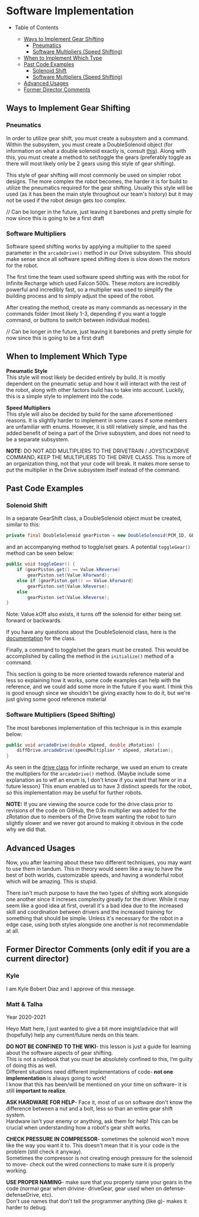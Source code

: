 # Software Implementation

* Table of Contents

    * [Ways to Implement Gear Shifting](#Ways-to-Implement-Gear-Shifting)
      * [Pneumatics](#**Pneumatics**)
      * [Software Multipliers (Speed Shifting)](#**Software-Multipliers**)
    * [When to Implement Which Type](#When-to-Implement-Which-Type)
    * [Past Code Examples](#Past-Code-Examples)
      * [Solenoid Shift](#**Solenoid-Shift**)
      * [Software Multipliers (Speed Shifting)](#**Software-Multipliers-(Speed-Shifting)**)
    * [Advanced Usages](#Advanced-Usages)
    * [Former Director Comments](#Former-Director-Comments-(only-edit-if-you-are-a-current-director))

## Ways to Implement Gear Shifting

### **Pneumatics**

In order to utilize gear shift, you must create a subsystem and a command. Within the subsystem, you must create a DoubleSolenoid object (for information on what a double solenoid exactly is, consult [this](Hardware_Aspects.md)). Along with this, you must create a method to set/toggle the gears (preferably toggle as there will most likely only be 2 gears using this style of gear shifting).

This style of gear shifting will most commonly be used on simpler robot designs. The more complex the robot becomes, the harder it is for build to utilize the pneumatics required for the gear shifting. Usually this style will be used (as it has been the main style throughout our team's history) but it may not be used if the robot design gets too complex.

// Can be longer in the future, just leaving it barebones and pretty simple for now since this is going to be a first draft

### **Software Multipliers**

Software speed shifting works by applying a multiplier to the speed parameter in the `arcadeDrive()` method in our Drive subsystem. This should make sense since all software speed shifting does is slow down the motors for the robot.

The first time the team used software speed shifting was with the robot for Infinite Recharge which used Falcon 500s. These motors are incredibly powerful and incredibly fast, so a multiplier was used to simplify the building process and to simply adjust the speed of the robot.

After creating the method, create as many commands as necessary in the commands folder (most likely 1-3, depending if you want a toggle command, or buttons to switch between individual modes).

// Can be longer in the future, just leaving it barebones and pretty simple for now since this is going to be a first draft

## When to Implement Which Type

**Pneumatic Style** \
This style will most likely be decided entirely by build. It is mostly dependent on the pneumatic setup and how it will interact with the rest of the robot, along with other factors build has to take into account. Luckily, this is a simple style to implement into the code.

**Speed Multipliers** \
This style will also be decided by build for the same aforementioned reasons. It is slightly harder to implement in some cases if some members are unfamiliar with enums. However, it is still relatively simple, and has the added benefit of being a part of the Drive subsystem, and does not need to be a separate subsystem.

**NOTE:** DO NOT ADD MULTIPLIERS TO THE DRIVETRAIN / JOYSTICKDRIVE COMMAND, KEEP THE MULTIPLIERS TO THE DRIVE CLASS. This is more of an organization thing, not that your code will break. It makes more sense to put the multiplier in the Drive subsystem itself instead of the command.

## Past Code Examples

### **Solenoid Shift**

In a separate GearShift class, a DoubleSolenoid object must be created, similar to this:

```java
private final DoubleSolenoid gearPiston = new DoubleSolenoid(PCM_ID, GEARSHIFT_FORWARD_CHANNEL, GEARSHIFT_REVERSE_CHANNEL);
```

and an accompanying method to toggle/set gears. A potential `toggleGear()` method can be seen below:

```java
public void toggleGear() {
    if (gearPiston.get() == Value.kReverse)
        gearPiston.set(Value.kForward);
    else if (gearPiston.get() == Value.kForward)
        gearPiston.set(Value.kReverse);
    else
        gearPiston.set(Value.kReverse);
}
```

Note: Value.kOff also exists, it turns off the solenoid for either being set forward or backwards.

If you have any questions about the DoubleSolenoid class, here is the [documentation](https://first.wpi.edu/FRC/roborio/release/docs/java/edu/wpi/first/wpilibj/DoubleSolenoid.html) for the class.  

Finally, a command to toggle/set the gears must be created. This would be accomplished by calling the method in the `initialize()` method of a command.

This section is going to be more oriented towards reference material and less so explaining how it works, some code examples can help with the reference, and we could add some more in the future if you want. I think this is good enough since we shouldn't be giving exactly how to do it, but we're just giving some good reference material

### **Software Multipliers (Speed Shifting)**

The most barebones implementation of this technique is in this example below:

```java
public void arcadeDrive(double xSpeed, double zRotation) {
    diffDrive.arcadeDrive(speedMultiplier * xSpeed, zRotation);
}
```

As seen in the [drive class](https://github.com/frc3624/infinite-recharge/blob/master/src/main/java/frc/robot/subsystems/Drive.java) for infinite recharge, we used an enum to create the multipliers for the `arcadeDrive()` method. {Maybe include some explanation as to wtf an enum is, I don't know if you want that here or in a future lesson} This enum enabled us to have 3 distinct speeds for the robot, so this implementation may be useful for further robots.

**NOTE:** If you are viewing the source code for the drive class prior to revisions of the code on GitHub, the 0.9x multiplier was added for the zRotation due to members of the Drive team wanting the robot to turn slightly slower and we never got around to making it obvious in the code why we did that.

## Advanced Usages

Now, you after learning about these two different techniques, you may want to use them in tandum. This in theory would seem like a way to have the best of both worlds, customizable speeds, and having a wonderful robot which will be amazing. This is stupid. 

There isn't much purpose to have the two types of shifting work alongside one another since it increses complexity greatly for the driver. While it may seem like a good idea at first, overall it's a bad idea due to the increased skill and coordination between drivers and the increased training for something that should be simple. Unless it's necessary for the robot in a edge case, using both styles alongside one another is not recommendable at all.

## Former Director Comments (only edit if you are a current director)

### Kyle

I am Kyle Bobert Diaz and I approve of this message.

### Matt & Talha
Year 2020-2021

Heyo Matt here, I just wanted to give a bit more insight/advice that will (hopefully) help any current/future nerds on this team.

**DO NOT BE CONFINED TO THE WIKI**- this lesson is just a guide for learning about the software aspects of gear shifting.<br />
This is not a rulebook that you *must* be absolutely confined to this, I'm guilty of doing this as well.<br />
Different situations need different implementations of code- **not one implementation** is always going to work! <br />
I know that this has been/will be mentioned on your time on software- it is still **important to realize**.

**ASK HARDWARE FOR HELP**- Face it, most of us on software don't know the difference between a nut and a bolt, less so than an entire gear shift system.<br />
Hardware isn't your enemy or anything, ask them for help! This can be crucial when understanding how a robot's gear shift works.

**CHECK PRESSURE IN COMPRESSOR**- sometimes the solenoid won't move like the way you want it to. This doesn't mean that it is your code is the problem (still check it anyway).<br />
Sometimes the compressor is not creating enough pressure for the solenoid to move- check out the wired connections to make sure it is properly working.

**USE PROPER NAMING**- make sure that you properly name your gears in the code (normal gear when drivine- driveGear, gear used when on defense- defenseDrive, etc).<br /> 
Don't use names that don't tell the programmer anything (like g)- makes it harder to debug.
